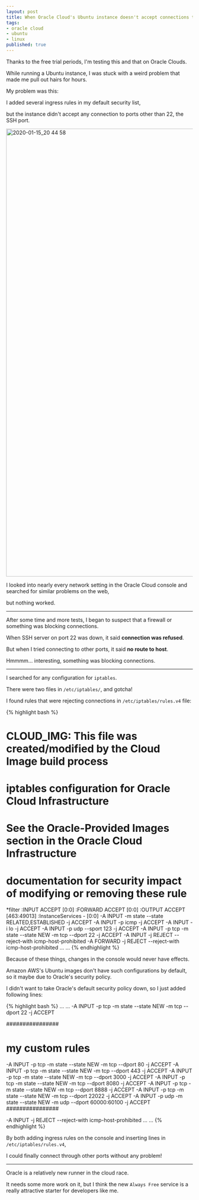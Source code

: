 ```yaml
---
layout: post
title: When Oracle Cloud's Ubuntu instance doesn't accept connections to ports other than 22
tags:
- oracle cloud
- ubuntu
- linux
published: true
---
```


Thanks to the free trial periods, I'm testing this and that on Oracle Clouds.

While running a Ubuntu instance, I was stuck with a weird problem that made me pull out hairs for hours.


My problem was this:

I added several ingress rules in my default security list,

but the instance didn't accept any connection to ports other than 22, the SSH port.

<img width="1207" alt="2020-01-15_20 44 58" src="https://user-images.githubusercontent.com/185988/72434470-020f1900-37df-11ea-8ef5-5464e79e3668.png">

I looked into nearly every network setting in the Oracle Cloud console and searched for similar problems on the web,

but nothing worked.

----

After some time and more tests, I began to suspect that a firewall or something was blocking connections.

When SSH server on port 22 was down, it said **connection was refused**.

But when I tried connecting to other ports, it said **no route to host**.

Hmmmm... interesting, something was blocking connections.

----

I searched for any configuration for `iptables`.

There were two files in `/etc/iptables/`, and gotcha!

I found rules that were rejecting connections in `/etc/iptables/rules.v4` file:

{% highlight bash %}
# CLOUD_IMG: This file was created/modified by the Cloud Image build process
# iptables configuration for Oracle Cloud Infrastructure

# See the Oracle-Provided Images section in the Oracle Cloud Infrastructure
# documentation for security impact of modifying or removing these rule

*filter
:INPUT ACCEPT [0:0]
:FORWARD ACCEPT [0:0]
:OUTPUT ACCEPT [463:49013]
:InstanceServices - [0:0]
-A INPUT -m state --state RELATED,ESTABLISHED -j ACCEPT
-A INPUT -p icmp -j ACCEPT
-A INPUT -i lo -j ACCEPT
-A INPUT -p udp --sport 123 -j ACCEPT
-A INPUT -p tcp -m state --state NEW -m tcp --dport 22 -j ACCEPT
-A INPUT -j REJECT --reject-with icmp-host-prohibited
-A FORWARD -j REJECT --reject-with icmp-host-prohibited
...
...
{% endhighlight %}

Because of these things, changes in the console would never have effects.

Amazon AWS's Ubuntu images don't have such configurations by default, so it maybe due to Oracle's security policy.

I didn't want to take Oracle's default security policy down, so I just added following lines:

{% highlight bash %}
...
...
-A INPUT -p tcp -m state --state NEW -m tcp --dport 22 -j ACCEPT

################
# my custom rules
-A INPUT -p tcp -m state --state NEW -m tcp --dport 80 -j ACCEPT
-A INPUT -p tcp -m state --state NEW -m tcp --dport 443 -j ACCEPT
-A INPUT -p tcp -m state --state NEW -m tcp --dport 3000 -j ACCEPT
-A INPUT -p tcp -m state --state NEW -m tcp --dport 8080 -j ACCEPT
-A INPUT -p tcp -m state --state NEW -m tcp --dport 8888 -j ACCEPT
-A INPUT -p tcp -m state --state NEW -m tcp --dport 22022 -j ACCEPT
-A INPUT -p udp -m state --state NEW -m udp --dport 60000:60100 -j ACCEPT
################

-A INPUT -j REJECT --reject-with icmp-host-prohibited
...
...
{% endhighlight %}

By both adding ingress rules on the console and inserting lines in `/etc/iptables/rules.v4`,

I could finally connect through other ports without any problem!

----

Oracle is a relatively new runner in the cloud race.

It needs some more work on it, but I think the new `Always Free` service is a really attractive starter for developers like me.

